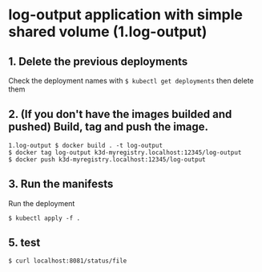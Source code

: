 # log-output application with simple shared volume (1.log-output)

## 1. Delete the previous deployments
Check the deployment names with `$ kubectl get deployments` then delete them

## 2. (If you don't have the images builded and pushed) Build, tag and push the image. 
```shell
1.log-output $ docker build . -t log-output
$ docker tag log-output k3d-myregistry.localhost:12345/log-output
$ docker push k3d-myregistry.localhost:12345/log-output
```

## 3. Run the manifests 
Run the deployment
```shell
$ kubectl apply -f .
```

## 5. test
```shell
$ curl localhost:8081/status/file
```
